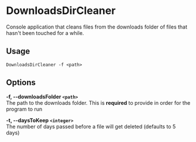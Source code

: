 # DownloadsDirCleaner

Console application that cleans files from the downloads folder of files that hasn't been touched for a while.

## Usage

`DownloadsDirCleaner -f <path>`

## Options

**-f, --downloadsFolder `<path>`**  
The path to the downloads folder. This is **required** to provide in order for the program to run

**-t, --daysToKeep `<integer>`**  
The number of days passed before a file will get deleted (defaults to 5 days)
